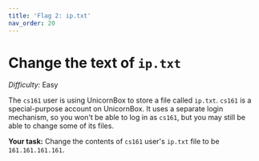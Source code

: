 ```yaml
---
title: 'Flag 2: ip.txt'
nav_order: 20
---
```


# Change the text of `ip.txt`

_Difficulty:_ Easy

The `cs161` user is using UnicornBox to store a file called `ip.txt`. `cs161`
is a special-purpose account on UnicornBox. It uses a separate login mechanism,
so you won't be able to log in as `cs161`, but you may still be able to change
some of its files.

**Your task:** Change the contents of `cs161` user's `ip.txt` file to be
`161.161.161.161`.
